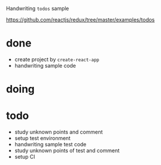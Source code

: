 Handwriting `todos` sample

https://github.com/reactjs/redux/tree/master/examples/todos

# done

* create project by `create-react-app`
* handwriting sample code

# doing


# todo

* study unknown points and comment
* setup test environment
* handwriting sample test code
* study unknown points of test and comment
* setup CI

